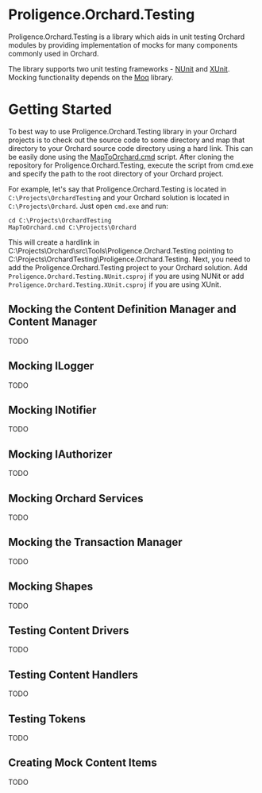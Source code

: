 # Proligence.Orchard.Testing
Proligence.Orchard.Testing is a library which aids in unit testing Orchard modules by providing implementation of mocks for many components commonly used in Orchard.

The library supports two unit testing frameworks - [NUnit](http://www.nunit.org/) and [XUnit](http://xunit.github.io/). Mocking functionality depends on the [Moq](https://github.com/Moq/moq4) library.

# Getting Started

To best way to use Proligence.Orchard.Testing library in your Orchard projects is to check out the source code to some directory and map that directory to your Orchard source code directory using a hard link. This can be easily done using the [MapToOrchard.cmd](MapToOrchard.cmd) script. After cloning the repository for Proligence.Orchard.Testing, execute the script from cmd.exe and specify the path to the root directory of your Orchard project.

For example, let's say that Proligence.Orchard.Testing is located in `C:\Projects\OrchardTesting` and your Orchard solution is located in `C:\Projects\Orchard`. Just open `cmd.exe` and run:

    cd C:\Projects\OrchardTesting
    MapToOrchard.cmd C:\Projects\Orchard
  
This will create a hardlink in C:\Projects\Orchard\src\Tools\Proligence.Orchard.Testing pointing to C:\Projects\OrchardTesting\Proligence.Orchard.Testing. Next, you need to add the Proligence.Orchard.Testing project to your Orchard solution. Add `Proligence.Orchard.Testing.NUnit.csproj` if you are using NUNit or add `Proligence.Orchard.Testing.XUnit.csproj` if you are using XUnit.

## Mocking the Content Definition Manager and Content Manager

TODO

## Mocking ILogger

TODO

## Mocking INotifier

TODO

## Mocking IAuthorizer

TODO

## Mocking Orchard Services

TODO

## Mocking the Transaction Manager

TODO

## Mocking Shapes

TODO

## Testing Content Drivers

TODO

## Testing Content Handlers

TODO

## Testing Tokens

TODO

## Creating Mock Content Items

TODO
